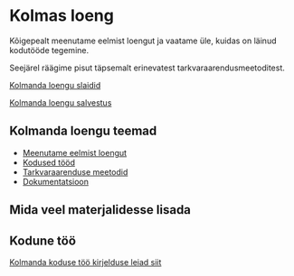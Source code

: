 # Kolmas loeng

Kõigepealt meenutame eelmist loengut ja vaatame üle, kuidas on läinud kodutööde tegemine.

Seejärel räägime pisut täpsemalt erinevatest tarkvaraarendusmeetoditest.

[Kolmanda loengu slaidid](files/slaidid_03.pdf)

[Kolmanda loengu salvestus]()

## Kolmanda loengu teemad

- [Meenutame eelmist loengut](../loeng_02/about.md)
- [Kodused tööd](../../docs/kodusedtood/kodune_02_tagasiside.md)
- [Tarkvaraarenduse meetodid](../../concepts/meetodid/about.md)
- [Dokumentatsioon](../../concepts/dokumentatsioon/about.md)

## Mida veel materjalidesse lisada

## Kodune töö

[Kolmanda koduse töö kirjelduse leiad siit](../../docs/kodusedtood/kodune_03.md)